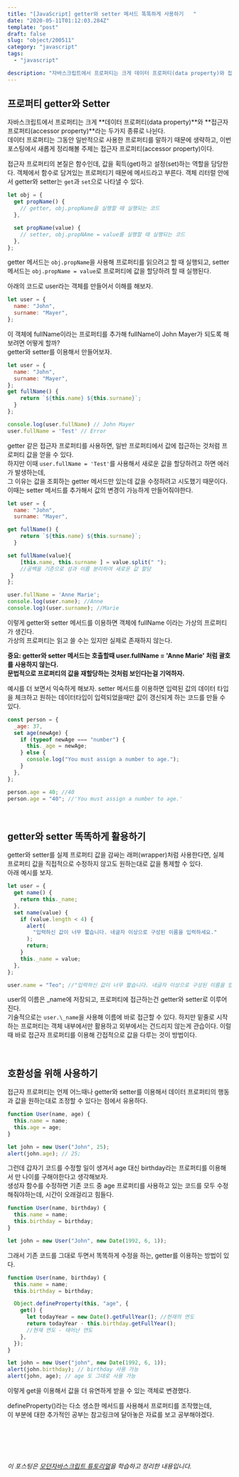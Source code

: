 ```yaml
---
title: "[JavaScript] getter와 setter 메서드 똑똑하게 사용하기   "
date: "2020-05-11T01:12:03.284Z"
template: "post"
draft: false
slug: "object/200511"
category: "javascript"
tags:
  - "javascript"

description: "자바스크립트에서 프로퍼티는 크게 데이터 프로퍼티(data property)와 접근자 프로퍼티(accessor property) 라는 두가지 종류로 나뉜다. 이번 포스팅에서 새롭게 정리해볼 주제는 접근자 프로퍼티 (accessor property)이다."
---
```


## 프로퍼티 getter와 Setter

자바스크립트에서 프로퍼티는 크게 **데이터 프로퍼티(data property)**와 **접근자 프로퍼티(accessor property)**라는 두가지 종류로 나뉜다. <br> 데이터 프로퍼티는 그동안 일반적으로 사용한 프로퍼티를 말하기 때문에 생략하고,
이번 포스팅에서 새롭게 정리해볼 주제는 접근자 프로퍼티(accessor property)이다. <br>

접근자 프로퍼티의 본질은 함수인데, 값을 획득(get)하고 설정(set)하는 역할을 담당한다. 객체에서 함수로 담겨있는 프로퍼티기 때문에 메서드라고 부른다. 객체 리터럴 안에서 getter와 setter는 `get`과 `set`으로 나타낼 수 있다.

<!-- - getter는 객체의 특정 프로퍼티값을 가져오도록 하기 위한 메서드이다.
- setter는 객체의 특정 프로퍼티값을 설정하기 위한 메서드이다. -->

```javascript
let obj = {
  get propName() {
    // getter, obj.propName을 실행할 때 실행되는 코드
  },

  set propName(value) {
    // setter, obj.propNAme = value를 실행할 때 실행되는 코드
  },
};
```

getter 메서드는 `obj.propName`을 사용해 프로퍼티를 읽으려고 할 때 실행되고, setter 메서드는 `obj.propName = value`로 프로퍼티에 값을 할당하려 할 때 실행된다.

아래의 코드로 user라는 객체를 만들어서 이해를 해보자.

```javascript
let user = {
  name: "John",
  surname: "Mayer",
};
```

이 객체에 fullName이라는 프로퍼티를 추가해 fullName이 John Mayer가 되도록 해보려면 어떻게 할까? <br>
getter와 setter를 이용해서 만들어보자.

```javascript
let user = {
  name: "John",
  surname: "Mayer",
};
get fullName() {
    return `${this.name} ${this.surname}`;
  }
};

console.log(user.fullName) // John Mayer
user.fullName = 'Test' // Error
```

getter 같은 접근자 프로퍼티를 사용하면, 일반 프로퍼티에서 값에 접근하는 것처럼 프로퍼티 값을 얻을 수 있다. <br>
하지만 이때 `user.fullName = 'Test'`를 사용해서 새로운 값을 할당하려고 하면 에러가 발생하는데, <br>
그 이유는 값을 조회하는 getter 메서드만 있는데 값을 수정하려고 시도했기 때문이다. 이때는 setter 메서드를 추가해서 값의 변경이 가능하게 만들어줘야한다.

```javascript
let user = {
  name: "John",
  surname: "Mayer",

get fullName() {
    return `${this.name} ${this.surname}`;
  }

set fullName(value){
    [this.name, this.surname ] = value.split(" ");
    //공백을 기준으로 성과 이름 분리하여 새로운 값 할당
 }
};

user.fullName = 'Anne Marie';
console.log(user.name); //Anne
console.log)(user.surname); //Marie
```

이렇게 getter와 setter 메서드를 이용하면 객체에 fullName 이라는 가상의 프로퍼티가 생긴다. <br>
가상의 프로퍼티는 읽고 쓸 수는 있지만 실제로 존재하지 않는다.

**중요: getter와 setter 메서드는 호출할때 user.fullName = 'Anne Marie' 처럼 괄호를 사용하지 않는다. <br>문법적으로 프로퍼티의 값을 재할당하는 것처럼 보인다는걸 기억하자.**

예시를 더 보면서 익숙하게 해보자. setter 메서드를 이용하면 입력된 값의 데이터 타입을 체크하고 원하는 데이터타입이 입력되었을때만 값이 갱신되게 하는 코드를 만들 수 있다.

```javascript
const person = {
  _age: 37,
  set age(newAge) {
    if (typeof newAge === "number") {
      this._age = newAge;
    } else {
      console.log("You must assign a number to age.");
    }
  },
};

person.age = 40; //40
person.age = "40"; //'You must assign a number to age.'
```

<br>

## getter와 setter 똑똑하게 활용하기

getter와 setter를 실제 프로퍼티 값을 감싸는 래퍼(wrapper)처럼 사용한다면, 실제 프로퍼티 값을 직접적으로 수정하지 않고도 원하는대로 값을 통제할 수 있다.<br>
아래 예시를 보자.

```javascript
let user = {
  get name() {
    return this._name;
  },
  set name(value) {
    if (value.length < 4) {
      alert(
        "입력하신 값이 너무 짧습니다. 네글자 이상으로 구성된 이름을 입력하세요."
      );
      return;
    }
    this._name = value;
  },
};

user.name = "Teo"; //"입력하신 값이 너무 짧습니다. 네글자 이상으로 구성된 이름을 입력하세요."
```

user의 이름은 \_name에 저장되고, 프로퍼티에 접근하는건 getter와 setter로 이루어진다. <br>
기술적으로는 `user.\_name`을 사용해 이름에 바로 접근할 수 있다. 하지만 밑줄로 시작하는 프로퍼티는 객체 내부에서만 활용하고
외부에서는 건드리지 않는게 관습이다. 이럴때 바로 접근자 프로퍼티를 이용해 간접적으로 값을 다루는 것이 방법이다.

<br>

## 호환성을 위해 사용하기

접근자 프로퍼티는 언제 어느때나 getter와 setter를 이용해서 데이터 프로퍼티의 행동과 값을 원하는대로 조정할 수 있다는 점에서 유용하다.

```javascript
function User(name, age) {
  this.name = name;
  this.age = age;
}

let john = new User("John", 25);
alert(john.age); // 25;
```

그런데 갑자기 코드를 수정할 일이 생겨서 age 대신 birthday라는 프로퍼티를 이용해서 만 나이를 구해야한다고 생각해보자. <br>
생성자 함수를 수정하면 기존 코드 중 age 프로퍼티를 사용하고 있는 코드를 모두 수정해줘야하는데, 시간이 오래걸리고 힘들다.

```javascript
function User(name, birthday) {
  this.name = name;
  this.birthday = birthday;
}

let john = new User("John", new Date(1992, 6, 1));
```

그래서 기존 코드를 그대로 두면서 똑똑하게 수정을 하는, getter를 이용하는 방법이 있다.

```javascript
function User(name, birthday) {
  this.name = name;
  this.birthday = birthday;

  Object.defineProperty(this, "age", {
    get() {
      let todayYear = new Date().getFullYear(); //현재의 연도
      return todayYear - this.birthday.getFullYear();
      //현재 연도 - 태어난 연도
    },
  });
}

let john = new User("john", new Date(1992, 6, 1));
alert(john.birthday); // birthday 사용 가능
alert(john, age); // age 도 그대로 사용 가능
```

이렇게 get을 이용해서 값을 더 유연하게 받을 수 있는 객체로 변경했다.

defineProperty()라는 다소 생소한 메서드를 사용해서 프로퍼티를 조작했는데, <br>
이 부분에 대한 추가적인 공부는 참고링크에 달아놓은 자료를 보고 공부해야겠다.

<br>
<br>
<br>
<br>

_이 포스팅은 [모던자바스크립트 튜토리얼](https://ko.javascript.info/property-accessors#ref-614)을 학습하고 정리한 내용입니다._
